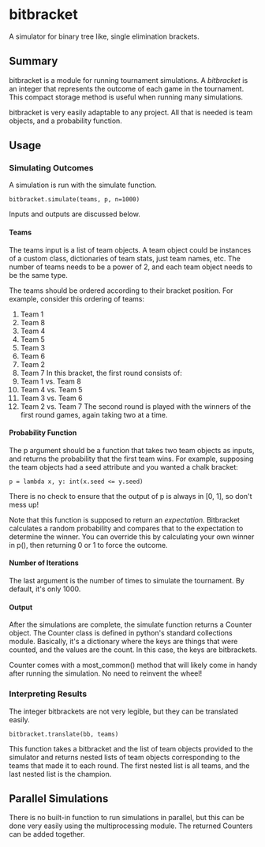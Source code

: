 # bitbracket

A simulator for binary tree like, single elimination brackets. 

## Summary

bitbracket is a module for running tournament simulations. A _bitbracket_ is an integer that represents the outcome of each game in the tournament. This compact storage method is useful when running many simulations.

bitbracket is very easily adaptable to any project. All that is needed is team objects, and a probability function.

## Usage

### Simulating Outcomes

A simulation is run with the simulate function.

    bitbracket.simulate(teams, p, n=1000)

Inputs and outputs are discussed below. 

#### Teams

The teams input is a list of team objects. A team object could be instances of a custom class, dictionaries of team stats, just team names, etc. The number of teams needs to be a power of 2, and each team object needs to be the same type.

The teams should be ordered according to their bracket position. For example, consider this ordering of teams: 
1. Team 1
2. Team 8
3. Team 4
4. Team 5
5. Team 3
6. Team 6
7. Team 2
8. Team 7
In this bracket, the first round consists of: 
1. Team 1 vs. Team 8
2. Team 4 vs. Team 5
3. Team 3 vs. Team 6
4. Team 2 vs. Team 7
The second round is played with the winners of the first round games, again taking two at a time.

#### Probability Function

The p argument should be a function that takes two team objects as inputs, and returns the probability that the first team wins. For example, supposing the team objects had a seed attribute and you wanted a chalk bracket:

    p = lambda x, y: int(x.seed <= y.seed)

There is no check to ensure that the output of p is always in [0, 1], so don't mess up!

Note that this function is supposed to return an _expectation_. Bitbracket calculates a random probability and compares that to the expectation to determine the winner. You can override this by calculating your own winner in p(), then returning 0 or 1 to force the outcome.

#### Number of Iterations

The last argument is the number of times to simulate the tournament. By default, it's only 1000. 

#### Output 

After the simulations are complete, the simulate function returns a Counter object. The Counter class is defined in python's standard collections module. Basically, it's a dictionary where the keys are things that were counted, and the values are the count. In this case, the keys are bitbrackets.

Counter comes with a most_common() method that will likely come in handy after running the simulation. No need to reinvent the wheel!

### Interpreting Results

The integer bitbrackets are not very legible, but they can be translated easily.

    bitbracket.translate(bb, teams)

This function takes a bitbracket and the list of team objects provided to the simulator and returns nested lists of team objects corresponding to the teams that made it to each round. The first nested list is all teams, and the last nested list is the champion.

## Parallel Simulations

There is no built-in function to run simulations in parallel, but this can be done very easily using the multiprocessing module. The returned Counters can be added together. 
